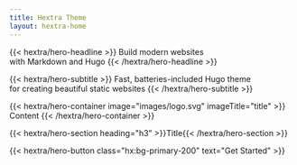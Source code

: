 ```yaml
---
title: Hextra Theme
layout: hextra-home
---
```


{{< hextra/hero-headline >}}
  Build modern websites&nbsp;<br class="hx:sm:block hx:hidden" />with Markdown and Hugo
{{< /hextra/hero-headline >}}

{{< hextra/hero-subtitle >}}
  Fast, batteries-included Hugo theme&nbsp;<br class="hx:sm:block hx:hidden" />for creating beautiful static websites
{{< /hextra/hero-subtitle >}}

{{< hextra/hero-container image="images/logo.svg"  imageTitle="title" >}}
    Content
{{< /hextra/hero-container >}}



{{< hextra/hero-section heading="h3" >}}Title{{< /hextra/hero-section >}}

<div class="hx:mb-6">
{{< hextra/hero-button class="hx:bg-primary-200" text="Get Started" >}}
</div>
